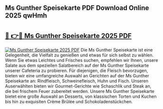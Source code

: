 ## Ms Gunther Speisekarte PDF Download Online 2025 qwHmh

# <h2><a href="http://gc5nph0.nevu.top/?p=Ms+Gunther+Speisekarte">🔗 👉🔴 Ms Gunther Speisekarte 2025 PDF</a></h2>

[![Ms Gunther Speisekarte 2025 PDF](https://i.imgur.com/dBaPXMq.png)](http://gc5nph0.nevu.top/?p=Ms+Gunther+Speisekarte)
Die Ms Gunther Speisekarte ist eine Gelegenheit, die Vielfalt zu genießen und etwas für sich selbst zu wählen. Wenn Sie etwas Leichtes und Frisches suchen, empfehlen wir Ihnen, unsere Salate aus dem speziellen Salatbereich auf der Ms Gunther Speisekarte unserer Cafeteria zu probieren. Für diejenigen, die Fleisch bevorzugen, bieten wir eine umfangreiche Auswahl an Gerichten auf der Ms Gunther Speisekarte an: Rindfleisch, Schweinefleisch, Huhn und Fisch. Unseren Auserwählten bieten wir Gourmet-Gerichte wie Schaschlik und Steak an, die bei frischem Feuer zubereitet werden. Unsere Ms Gunther Speisekarte bietet eine große Auswahl an Desserts, von klassischen Torten und Kuchen bis hin zu exquisiten Crème Brûlée und Schokoladenstückchen.
